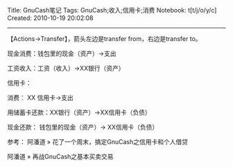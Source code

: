 Title: GnuCash笔记
Tags: GnuCash;收入;信用卡;消费
Notebook: t[t/j/o/y/c]
Created: 2010-10-19 20:02:08

------

【Actions->Transfer】，箭头左边是transfer from，右边是transfer to。 

 现金消费：钱包里的现金（资产）->支出 

 工资收入：工资（收入）->XX银行（资产） 

信用卡：
 
消费： XX 信用卡->支出 

用储蓄卡还款：XX银行（资产）->XX信用卡（负债）

现金还款： 钱包里的现金（资产）-> XX信用卡（负债） 

 
 参考： 
 阿潘道 » 花了一个周末，搞定GnuCash之信用卡和个人借贷 

 阿潘道 » 再战GnuCash之基本买卖交易